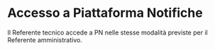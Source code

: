 # Accesso a Piattaforma Notifiche

Il Referente tecnico accede a PN nelle stesse modalità previste per il Referente amministrativo.&#x20;

